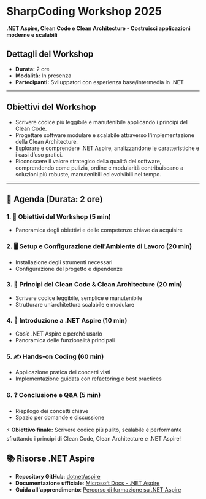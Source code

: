 # SharpCoding Workshop 2025  
**.NET Aspire, Clean Code e Clean Architecture - Costruisci applicazioni moderne e scalabili**  

## Dettagli del Workshop  
- **Durata:** 2 ore  
- **Modalità:** In presenza  
- **Partecipanti:** Sviluppatori con esperienza base/intermedia in .NET  

---

## Obiettivi del Workshop  
- Scrivere codice più leggibile e manutenibile applicando i principi del Clean Code.
- Progettare software modulare e scalabile attraverso l'implementazione della Clean Architecture.
- Esplorare e comprendere .NET Aspire, analizzandone le caratteristiche e i casi d’uso pratici.
- Riconoscere il valore strategico della qualità del software, comprendendo come pulizia, ordine e modularità contribuiscano a soluzioni più robuste, manutenibili ed evolvibili nel tempo.

---

## 📅 Agenda (Durata: 2 ore)  

### 1. 🎯 Obiettivi del Workshop (5 min)  
   - Panoramica degli obiettivi e delle competenze chiave da acquisire  

### 2. 🖥️ Setup e Configurazione dell'Ambiente di Lavoro (20 min)  
   - Installazione degli strumenti necessari  
   - Configurazione del progetto e dipendenze

### 3. 🧼 Principi del Clean Code & Clean Architecture (20 min)  
   - Scrivere codice leggibile, semplice e manutenibile  
   - Strutturare un’architettura scalabile e modulare  

### 4. 🚀 Introduzione a .NET Aspire (10 min)  
   - Cos’è .NET Aspire e perché usarlo  
   - Panoramica delle funzionalità principali  

### 5. ✍️ Hands-on Coding (60 min)  
   - Applicazione pratica dei concetti visti  
   - Implementazione guidata con refactoring e best practices  

### 6. ❓ Conclusione e Q&A (5 min)  
   - Riepilogo dei concetti chiave  
   - Spazio per domande e discussione  

⚡ **Obiettivo finale:** Scrivere codice più pulito, scalabile e performante sfruttando i principi di Clean Code, Clean Architecture e .NET Aspire!  

## 📚 Risorse .NET Aspire
- **Repository GitHub**: [dotnet/aspire](https://github.com/dotnet/aspire)
- **Documentazione ufficiale**: [Microsoft Docs - .NET Aspire](https://learn.microsoft.com/en-us/dotnet/aspire/)
- **Guida all'apprendimento**: [Percorso di formazione su .NET Aspire](https://learn.microsoft.com/en-us/training/paths/dotnet-aspire/)
